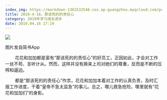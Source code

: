 ```yaml
---
index_img: https://markdown-1301532546.cos.ap-guangzhou.myqcloud.com/peipei_blog/20210921144437.jpeg
title: 2019-4-16，那该死的的责任心
category: 2019年学习成长进步
date: 2019.04.16 17:19
---
```


![](https://markdown-1301532546.cos.ap-guangzhou.myqcloud.com/peipei_blog/20210921144437.jpeg)  

图片发自简书App

  

        花花和加加都是富有“那该死的的责任心”的好员工，正因如此，才会对工作一丝不苟、言听计从。然而，这样并没有换来上司对她们的尊重，反而是不断的压榨和逼迫。

        都是“那该死的的责任心”作祟，花花和加加本着对工作的认真负责，及时汇报工作进度，干着“皇帝不急太监急”的事儿。总之，哪儿救急抢险，哪里就有“花花和加加们”的身影。